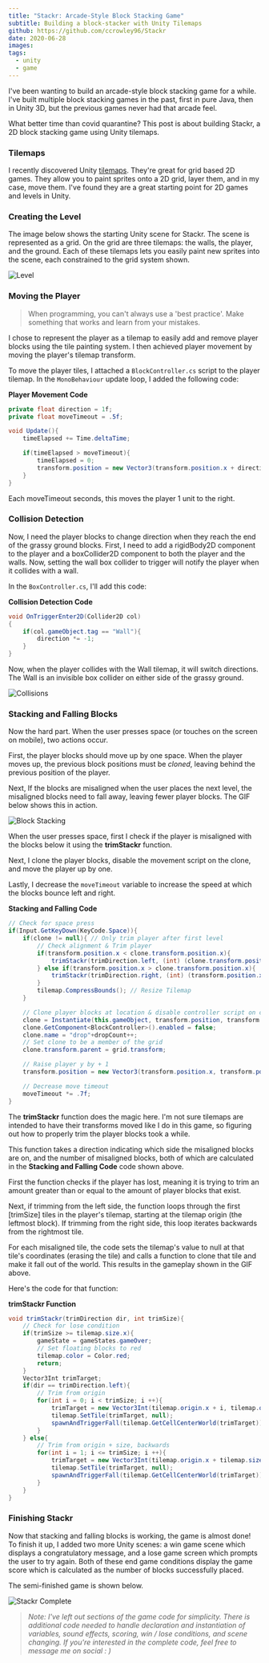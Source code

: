 ```yaml
---
title: "Stackr: Arcade-Style Block Stacking Game"
subtitle: Building a block-stacker with Unity Tilemaps
github: https://github.com/ccrowley96/Stackr
date: 2020-06-28
images:
tags:
  - unity
  - game
---
```

I've been wanting to build an arcade-style block stacking game for a while.  I've built multiple block stacking games in the past, first in pure Java, then in Unity 3D, but the previous games never had that arcade feel.

What better time than covid quarantine?  This post is about building Stackr, a 2D block stacking game using Unity tilemaps.

### Tilemaps
I recently discovered Unity <a href = "https://docs.unity3d.com/Manual/class-Tilemap.html" target="_blank">tilemaps</a>.  They're great for grid based 2D games.  They allow you to paint sprites onto a 2D grid, layer them, and in my case, move them. I've found they are a great starting point for 2D games and levels in Unity.

### Creating the Level
The image below shows the starting Unity scene for Stackr. The scene is represented as a grid.  On the grid are three tilemaps: the walls, the player, and the ground.  Each of these tilemaps lets you easily paint new sprites into the scene, each constrained to the grid system shown.

![Level](/img/stackr/level.png)

### Moving the Player
>When programming, you can't always use a 'best practice'. Make something that works and learn from your mistakes.

I chose to represent the player as a tilemap to easily add and remove player blocks using the tile painting system. I then achieved player movement by moving the player's tilemap transform. 

To move the player tiles, I attached a `BlockController.cs` script to the player tilemap.  In the `MonoBehaviour` update loop, I added the following code:

**Player Movement Code**
``` csharp
private float direction = 1f;
private float moveTimeout = .5f;

void Update(){
    timeElapsed += Time.deltaTime;

    if(timeElapsed > moveTimeout){
        timeElapsed = 0;
        transform.position = new Vector3(transform.position.x + direction, transform.position.y, transform.position.z);
    }
}
```

Each moveTimeout seconds, this moves the player 1 unit to the right.

### Collision Detection
Now, I need the player blocks to change direction when they reach the end of the grassy ground blocks. First, I need to add a rigidBody2D component to the player and a boxCollider2D component to both the player and the walls. Now, setting the wall box collider to trigger will notify the player when it collides with a wall.

In the `BoxController.cs`, I'll add this code:

**Collision Detection Code**
```csharp
void OnTriggerEnter2D(Collider2D col)
{
    if(col.gameObject.tag == "Wall"){
        direction *= -1;
    }
}
```

Now, when the player collides with the Wall tilemap, it will switch directions.  The Wall is an invisible box collider on either side of the grassy ground.

![Collisions](/img/stackr/collisions.gif)

### Stacking and Falling Blocks

Now the hard part. When the user presses space (or touches on the screen on mobile), two actions occur.

First, the player blocks should move up by one space.  When the player moves up, the previous block positions must be *cloned*, leaving behind the previous position of the player. 

Next, If the blocks are misaligned when the user places the next level, the misaligned blocks need to fall away, leaving fewer player blocks. The GIF below shows this in action.

![Block Stacking](/img/stackr/blockStacking.gif)

When the user presses space, first I check if the player is misaligned with the blocks below it using the **trimStackr** function.  

Next, I clone the player blocks, disable the movement script on the clone, and move the player up by one.

Lastly, I decrease the `moveTimeout` variable to increase the speed at which the blocks bounce left and right.

**Stacking and Falling Code**
```csharp
// Check for space press
if(Input.GetKeyDown(KeyCode.Space)){
    if(clone != null){ // Only trim player after first level
        // Check alignment & Trim player
        if(transform.position.x < clone.transform.position.x){
            trimStackr(trimDirection.left, (int) (clone.transform.position.x - transform.position.x));
        } else if(transform.position.x > clone.transform.position.x){
            trimStackr(trimDirection.right, (int) (transform.position.x - clone.transform.position.x));
        } 
        tilemap.CompressBounds(); // Resize Tilemap
    }

    // Clone player blocks at location & disable controller script on clone
    clone = Instantiate(this.gameObject, transform.position, transform.rotation);
    clone.GetComponent<BlockController>().enabled = false;
    clone.name = "drop"+dropCount++;
    // Set clone to be a member of the grid
    clone.transform.parent = grid.transform;

    // Raise player y by + 1
    transform.position = new Vector3(transform.position.x, transform.position.y + 1, transform.position.z);

    // Decrease move timeout
    moveTimeout *= .7f;
}
```

The **trimStackr** function does the magic here.  I'm not sure tilemaps are intended to have their transforms moved like I do in this game, so figuring out how to properly trim the player blocks took a while.

This function takes a direction indicating which side the misaligned blocks are on, and the number of misaligned blocks, both of which are calculated in the **Stacking and Falling Code** code shown above.

First the function checks if the player has lost, meaning it is trying to trim an amount greater than or equal to the amount of player blocks that exist.

Next, if trimming from the left side, the function loops through the first [trimSize] tiles in the player's tilemap, starting at the tilemap origin (the leftmost block).  If trimming from the right side, this loop iterates backwards from the rightmost tile. 

For each misaligned tile, the code sets the tilemap's value to null at that tile's coordinates (erasing the tile) and calls a function to clone that tile and make it fall out of the world.  This results in the gameplay shown in the GIF above.

Here's the code for that function:

**trimStackr Function**
```csharp
void trimStackr(trimDirection dir, int trimSize){
    // Check for lose condition
    if(trimSize >= tilemap.size.x){
        gameState = gameStates.gameOver;
        // Set floating blocks to red
        tilemap.color = Color.red;
        return;
    }
    Vector3Int trimTarget;
    if(dir == trimDirection.left){
        // Trim from origin
        for(int i = 0; i < trimSize; i ++){
            trimTarget = new Vector3Int(tilemap.origin.x + i, tilemap.origin.y, tilemap.origin.z);
            tilemap.SetTile(trimTarget, null);
            spawnAndTriggerFall(tilemap.GetCellCenterWorld(trimTarget));
        }
    } else{
        // Trim from origin + size, backwards
        for(int i = 1; i <= trimSize; i ++){
            trimTarget = new Vector3Int(tilemap.origin.x + tilemap.size.x - i, tilemap.origin.y, tilemap.origin.z);
            tilemap.SetTile(trimTarget, null);
            spawnAndTriggerFall(tilemap.GetCellCenterWorld(trimTarget));
        }
    }
}
```

### Finishing Stackr
Now that stacking and falling blocks is working, the game is almost done!  To finish it up, I added two more Unity scenes: a win game scene which displays a congratulatory message, and a lose game screen which prompts the user to try again.  Both of these end game conditions display the game score which is calculated as the number of blocks successfully placed.

The semi-finished game is shown below.

![Stackr Complete](/img/stackr/stackr.gif)

>*Note: I've left out sections of the game code for simplicity. There is additional code needed to handle declaration and instantiation of variables, sound effects, scoring, win / lose conditions, and scene changing.  If you're interested in the complete code, feel free to message me on social : )*








